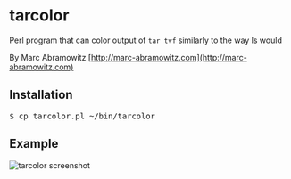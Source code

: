 # tarcolor
Perl program that can color output of `tar tvf` similarly to the way ls would

By Marc Abramowitz [http://marc-abramowitz.com](http://marc-abramowitz.com)

## Installation

<pre>
$ cp tarcolor.pl ~/bin/tarcolor
</pre>

## Example

![tarcolor screenshot](https://github.com/msabramo/tarcolor/raw/master/tarcolor_screenshot.png "tarcolor screenshot")
